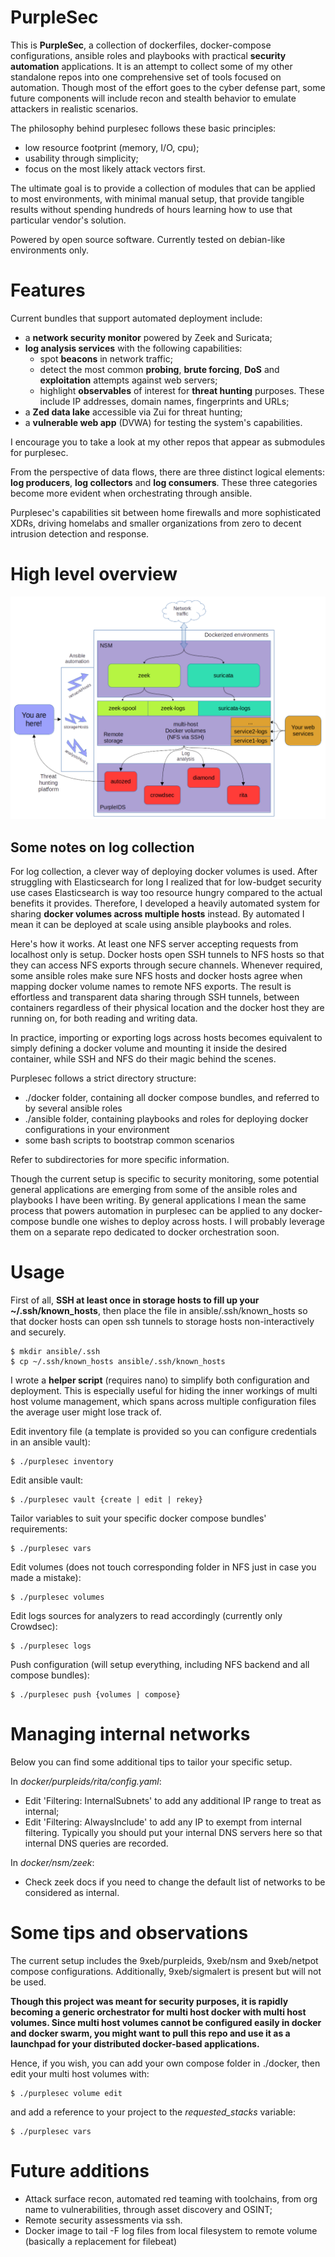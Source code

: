 # PurpleSec
This is __PurpleSec__, a collection of dockerfiles, docker-compose configurations, ansible roles and playbooks with practical __security automation__ applications.
It is an attempt to collect some of my other standalone repos into one comprehensive set of tools focused on automation.
Though most of the effort goes to the cyber defense part, some future components will include recon and stealth behavior to emulate attackers in realistic scenarios.

The philosophy behind purplesec follows these basic principles:
  - low resource footprint (memory, I/O, cpu);
  - usability through simplicity;
  - focus on the most likely attack vectors first.

The ultimate goal is to provide a collection of modules that can be applied to most environments, with minimal manual setup, that provide tangible results without spending hundreds of hours learning how to use that particular vendor's solution.

Powered by open source software. Currently tested on debian-like environments only.

# Features
Current bundles that support automated deployment include:
 * a __network security monitor__ powered by Zeek and Suricata;
 * __log analysis services__ with the following capabilities:
   * spot __beacons__ in network traffic;
   * detect the most common __probing__, __brute forcing__, __DoS__ and __exploitation__ attempts against web servers;
   * highlight __observables__ of interest for __threat hunting__ purposes. These include IP addresses, domain names, fingerprints and URLs;
 * a __Zed data lake__ accessible via Zui for threat hunting;
 * a __vulnerable web app__ (DVWA) for testing the system's capabilities.

I encourage you to take a look at my other repos that appear as submodules for purplesec.

From the perspective of data flows, there are three distinct logical elements: __log producers__, __log collectors__ and __log consumers__. These three categories become more evident when orchestrating through ansible.

Purplesec's capabilities sit between home firewalls and more sophisticated XDRs, driving homelabs and smaller organizations from zero to decent intrusion detection and response.

# High level overview
![Purplesec](./purplesec.png)

## Some notes on log collection
For log collection, a clever way of deploying docker volumes is used. After struggling with Elasticsearch for long I realized that for low-budget security use cases Elasticsearch is way too resource hungry compared to the actual benefits it provides. Therefore, I developed a heavily automated system for sharing __docker volumes across multiple hosts__ instead. By automated I mean it can be deployed at scale using ansible playbooks and roles.

Here's how it works. At least one NFS server accepting requests from localhost only is setup. Docker hosts open SSH tunnels to NFS hosts so that they can access NFS exports through secure channels. Whenever required, some ansible roles make sure NFS hosts and docker hosts agree when mapping docker volume names to remote NFS exports.
The result is effortless and transparent data sharing through SSH tunnels, between containers regardless of their physical location and the docker host they are running on, for both reading and writing data.

In practice, importing or exporting logs across hosts becomes equivalent to simply defining a docker volume and mounting it inside the desired container, while SSH and NFS do their magic behind the scenes.


Purplesec follows a strict directory structure:
 * ./docker folder, containing all docker compose bundles, and referred to by several ansible roles
 * ./ansible folder, containing playbooks and roles for deploying docker configurations in your environment
 * some bash scripts to bootstrap common scenarios

Refer to subdirectories for more specific information.

Though the current setup is specific to security monitoring, some potential general applications are emerging from some of the ansible roles and playbooks I have been writing. By general applications I mean the same process that powers automation in purplesec can be applied to any docker-compose bundle one wishes to deploy across hosts. I will probably leverage them on a separate repo dedicated to docker orchestration soon.


# Usage
First of all, __SSH at least once in storage hosts to fill up your ~/.ssh/known_hosts__, then place the file in ansible/.ssh/known_hosts so that docker hosts can open ssh tunnels to storage hosts non-interactively and securely.
```
$ mkdir ansible/.ssh
$ cp ~/.ssh/known_hosts ansible/.ssh/known_hosts
```

I wrote a __helper script__ (requires nano) to simplify both configuration and deployment. This is especially useful for hiding the inner workings of multi host volume management, which spans across multiple configuration files the average user might lose track of.

Edit inventory file (a template is provided so you can configure credentials in an ansible vault):
```
$ ./purplesec inventory
```
Edit ansible vault:
```
$ ./purplesec vault {create | edit | rekey}
```
Tailor variables to suit your specific docker compose bundles' requirements:
```
$ ./purplesec vars
```
Edit volumes (does not touch corresponding folder in NFS just in case you made a mistake):
```
$ ./purplesec volumes
```
Edit logs sources for analyzers to read accordingly (currently only Crowdsec):
```
$ ./purplesec logs
```
Push configuration (will setup everything, including NFS backend and all compose bundles):
```
$ ./purplesec push {volumes | compose}
```

# Managing internal networks
Below you can find some additional tips to tailor your specific setup.

In *docker/purpleids/rita/config.yaml*:
 * Edit 'Filtering: InternalSubnets' to add any additional IP range to treat as internal;
 * Edit 'Filtering: AlwaysInclude' to add any IP to exempt from internal filtering. Typically you should put your internal DNS servers here so that internal DNS queries are recorded.

In *docker/nsm/zeek*:
 * Check zeek docs if you need to change the default list of networks to be considered as internal.

# Some tips and observations
The current setup includes the 9xeb/purpleids, 9xeb/nsm and 9xeb/netpot compose configurations.
Additionally, 9xeb/sigmalert is present but will not be used.

__Though this project was meant for security purposes, it is rapidly becoming a generic orchestrator for multi host docker with multi host volumes. Since multi host volumes cannot be configured easily in docker and docker swarm, you might want to pull this repo and use it as a launchpad for your distributed docker-based applications.__

Hence, if you wish, you can add your own compose folder in ./docker, then edit your multi host volumes with:
```
$ ./purplesec volume edit
```
and add a reference to your project to the *requested_stacks* variable:
```
$ ./purplesec vars
```

# Future additions
- Attack surface recon, automated red teaming with toolchains, from org name to vulnerabilities, through asset discovery and OSINT;
- Remote security assessments via ssh.
- Docker image to tail -F log files from local filesystem to remote volume (basically a replacement for filebeat)


